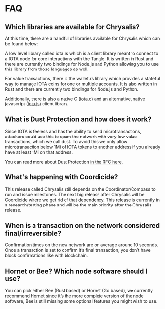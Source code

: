 # FAQ


## Which libraries are available for Chrysalis?

At this time, there are a handful of libraries available for Chrysalis which can be found below:

A low level library called iota.rs which is a client library meant to connect to a IOTA node for core interactions with the Tangle. It is written in Rust and there are currently two bindings for Node.js and Python allowing you to use this library from those languages as well. 

For value transactions, there is the wallet.rs library which provides a stateful way to manage IOTA coins for one or multiple accounts. It is also written in Rust and there are currently two bindings for Node.js and Python. 

Additionally, there is also a native C ([iota.c](https://github.com/iotaledger/iota.c)) and an alternative, native javascript ([iota.js](https://github.com/iotaledger/iota.js/tree/chrysalis)) client library. 

## What is Dust Protection and how does it work?

Since IOTA is feeless and has the ability to send microtransactions, attackers could use this to spam the network with very low value transactions, which we call dust. To avoid this we only allow microtransaction below 1Mi of IOTA tokens to another address if you already have at least 1Mi on that address.

You can read more about Dust Protection [in the RFC here](https://github.com/iotaledger/protocol-rfcs/pull/32).

## What's happening with Coordicide?

This release called Chrysalis still depends on the Coordinator/Compass to run and issue milestones. The next big release after Chrysalis will be Coordicide where we get rid of that dependency. This release is currently in a research/testing phase and will be the main priority after the Chrysalis release.

## When is a transaction on the network considered final/irreversible?

Confirmation times on the new network are on average around 10 seconds. Once a transaction is set to confirm it’s final transaction, you don’t have block confirmations like with blockchain.

## Hornet or Bee? Which node software should I use?

You can pick either Bee (Rust based) or Hornet (Go based), we currently recommend Hornet since it’s the more complete version of the node software, Bee is still missing some optional features you might wish to use.